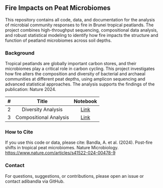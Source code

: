 ## Fire Impacts on Peat Microbiomes
This repository contains all code, data, and documentation for the analysis of microbial community responses to fire in Brunei tropical peatlands. The project combines high-throughput sequencing, compositional data analysis, and robust statistical modeling to identify how fire impacts the structure and function of peatland microbiomes across soil depths.

### Background
Tropical peatlands are globally important carbon stores, and their microbiomes play a critical role in carbon cycling. This project investigates how fire alters the composition and diversity of bacterial and archaeal communities at different peat depths, using amplicon sequencing and advanced statistical approaches. The analysis supports the findings of the publication: Nature 2024.

|  #  | Title | Notebook |
|:---:|:-----:|:--------:|
|2|Diversity Analysis|[Link](https://github.com/adibandla/brunei-peat-fire-analysis/blob/main/notebooks/02_diversity_analysis.ipynb)
|3|Compositional Analysis|[Link](https://github.com/adibandla/brunei-peat-fire-analysis/blob/main/notebooks/03_compositional_analysis.ipynb)

### How to Cite
If you use this code or data, please cite:
Bandla, A. et al. (2024). Post-fire shifts in tropical peat microbiomes. Nature Microbiology. https://www.nature.com/articles/s41522-024-00478-9

### Contact
For questions, suggestions, or contributions, please open an issue or contact adibandla via GitHub.
